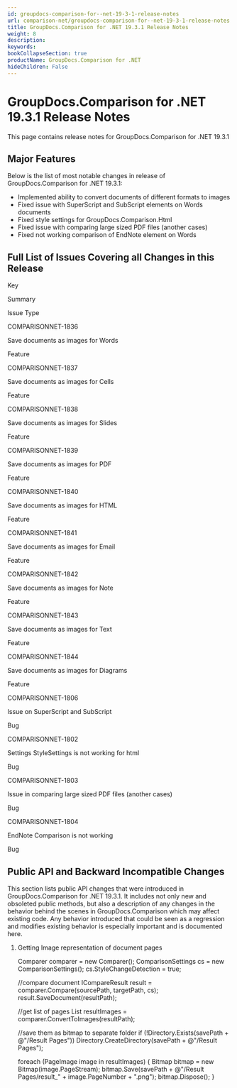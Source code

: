 ```yaml
---
id: groupdocs-comparison-for--net-19-3-1-release-notes
url: comparison-net/groupdocs-comparison-for--net-19-3-1-release-notes
title: GroupDocs.Comparison for .NET 19.3.1 Release Notes
weight: 8
description: 
keywords: 
bookCollapseSection: true
productName: GroupDocs.Comparison for .NET
hideChildren: False
---
```


# GroupDocs.Comparison for .NET 19.3.1 Release Notes


This page contains release notes for GroupDocs.Comparison for .NET 19.3.1

## Major Features

Below is the list of most notable changes in release of GroupDocs.Comparison for .NET 19.3.1:

*   Implemented ability to convert documents of different formats to images
*   Fixed issue with SuperScript and SubScript elements on Words documents
*   Fixed style settings for GroupDocs.Comparison.Html
*   Fixed issue with comparing large sized PDF files (another cases)
*   Fixed not working comparison of EndNote element on Words

## Full List of Issues Covering all Changes in this Release

Key

Summary

Issue Type

COMPARISONNET-1836

Save documents as images for Words

Feature

COMPARISONNET-1837

Save documents as images for Cells

Feature

COMPARISONNET-1838

Save documents as images for Slides

Feature

COMPARISONNET-1839

Save documents as images for PDF

Feature

COMPARISONNET-1840

Save documents as images for HTML

Feature

COMPARISONNET-1841

Save documents as images for Email

Feature

COMPARISONNET-1842

Save documents as images for Note

Feature

COMPARISONNET-1843

Save documents as images for Text

Feature

COMPARISONNET-1844

Save documents as images for Diagrams

Feature

COMPARISONNET-1806

Issue on SuperScript and SubScript

Bug

COMPARISONNET-1802

Settings StyleSettings is not working for html

Bug

COMPARISONNET-1803

Issue in comparing large sized PDF files (another cases)

Bug

COMPARISONNET-1804

EndNote Comparison is not working

Bug

## Public API and Backward Incompatible Changes

This section lists public API changes that were introduced in GroupDocs.Comparison for .NET 19.3.1. It includes not only new and obsoleted public methods, but also a description of any changes in the behavior behind the scenes in GroupDocs.Comparison which may affect existing code. Any behavior introduced that could be seen as a regression and modifies existing behavior is especially important and is documented here.

1.  Getting Image representation of document pages
    
    Comparer comparer = new Comparer();
    ComparisonSettings cs = new ComparisonSettings();
    cs.StyleChangeDetection = true;
     
     
    //compare document
    ICompareResult result = comparer.Compare(sourcePath, targetPath, cs);
    result.SaveDocument(resultPath);
     
     
    //get list of pages
    List<PageImage> resultImages = comparer.ConvertToImages(resultPath);
     
     
    //save them as bitmap to separate folder
    if (!Directory.Exists(savePath + @"/Result Pages")) 
       Directory.CreateDirectory(savePath + @"/Result Pages");
     
     
    foreach (PageImage image in resultImages)
    { 
         Bitmap bitmap = new Bitmap(image.PageStream); 
         bitmap.Save(savePath + @"/Result Pages/result\_" + image.PageNumber + ".png"); 
         bitmap.Dispose(); 
    }
    

